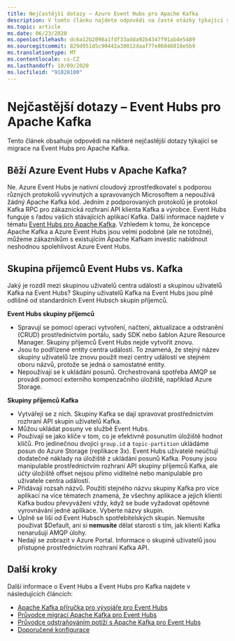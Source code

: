 ```yaml
---
title: Nejčastější dotazy – Azure Event Hubs pro Apache Kafka
description: V tomto článku najdete odpovědi na časté otázky týkající se podpory Azure Event Hubs pro Apache Kafka klientů, kteří nejsou pokryti jinde.
ms.topic: article
ms.date: 06/23/2020
ms.openlocfilehash: dc6a12b2098a1fdf33adda92b4347f91ab4e5489
ms.sourcegitcommit: 829d951d5c90442a38012daaf77e86046018e5b9
ms.translationtype: MT
ms.contentlocale: cs-CZ
ms.lasthandoff: 10/09/2020
ms.locfileid: "91828100"
---
```

# <a name="frequently-asked-questions---event-hubs-for-apache-kafka"></a>Nejčastější dotazy – Event Hubs pro Apache Kafka 
Tento článek obsahuje odpovědi na některé nejčastější dotazy týkající se migrace na Event Hubs pro Apache Kafka.

## <a name="does-azure-event-hubs-run-on-apache-kafka"></a>Běží Azure Event Hubs v Apache Kafka?

Ne. Azure Event Hubs je nativní cloudový zprostředkovatel s podporou různých protokolů vyvinutých a spravovaných Microsoftem a nepoužívá žádný Apache Kafka kód. Jedním z podporovaných protokolů je protokol Kafka RPC pro zákaznická rozhraní API klienta Kafka a výrobce. Event Hubs funguje s řadou vašich stávajících aplikací Kafka. Další informace najdete v tématu [Event Hubs pro Apache Kafka](event-hubs-for-kafka-ecosystem-overview.md). Vzhledem k tomu, že koncepce Apache Kafka a Azure Event Hubs jsou velmi podobné (ale ne totožné), můžeme zákazníkům s existujícím Apache Kafkam investic nabídnout neshodnou spolehlivost Azure Event Hubs. 

## <a name="event-hubs-consumer-group-vs-kafka-consumer-group"></a>Skupina příjemců Event Hubs vs. Kafka
Jaký je rozdíl mezi skupinou uživatelů centra událostí a skupinou uživatelů Kafka na Event Hubs? Skupiny uživatelů Kafka na Event Hubs jsou plně odlišné od standardních Event Hubsch skupin příjemců.

**Event Hubs skupiny příjemců**

- Spravují se pomocí operací vytvoření, načtení, aktualizace a odstranění (CRUD) prostřednictvím portálu, sady SDK nebo šablon Azure Resource Manager. Skupiny příjemců Event Hubs nejde vytvořit znovu.
- Jsou to podřízené entity centra událostí. To znamená, že stejný název skupiny uživatelů lze znovu použít mezi centry událostí ve stejném oboru názvů, protože se jedná o samostatné entity.
- Nepoužívají se k ukládání posunů. Orchestrovaná spotřeba AMQP se provádí pomocí externího kompenzačního úložiště, například Azure Storage.

**Skupiny příjemců Kafka**

- Vytvářejí se z nich.  Skupiny Kafka se dají spravovat prostřednictvím rozhraní API skupin uživatelů Kafka.
- Můžou ukládat posuny ve službě Event Hubs.
- Používají se jako klíče v tom, co je efektivně posunutím úložiště hodnot klíčů. Pro jedinečnou dvojici `group.id` a `topic-partition` ukládáme posun do Azure Storage (replikace 3x). Event Hubs uživatelé neúčtují dodatečné náklady na úložiště z ukládání posunů Kafka. Posuny jsou manipulable prostřednictvím rozhraní API skupiny příjemců Kafka, ale *účty* úložiště offset nejsou přímo viditelné nebo manipulable pro uživatele centra událostí.  
- Přidávají rozsah názvů. Použití stejného názvu skupiny Kafka pro více aplikací na více tématech znamená, že všechny aplikace a jejich klienti Kafka budou převyváženi vždy, když se bude vyžadovat opětovné vyrovnávání jedné aplikace.  Vyberte názvy skupin.
- Úplně se liší od Event Hubsch spotřebitelských skupin. Nemusíte používat $Default, ani si **nemusíte** dělat starosti s tím, jak klienti Kafka nenarušují AMQP úlohy.
- Nedají se zobrazit v Azure Portal. Informace o skupině uživatelů jsou přístupné prostřednictvím rozhraní Kafka API.

## <a name="next-steps"></a>Další kroky
Další informace o Event Hubs a Event Hubs pro Kafka najdete v následujících článcích:  

- [Apache Kafka příručka pro vývojáře pro Event Hubs](apache-kafka-developer-guide.md)
- [Průvodce migrací Apache Kafka pro Event Hubs](apache-kafka-migration-guide.md)
- [Průvodce odstraňováním potíží s Apache Kafka pro Event Hubs](apache-kafka-troubleshooting-guide.md)
- [Doporučené konfigurace](apache-kafka-configurations.md)

